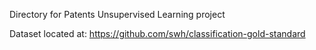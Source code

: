 Directory for Patents Unsupervised Learning project

Dataset located at: https://github.com/swh/classification-gold-standard
